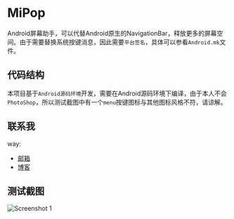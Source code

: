 # MiPop
Android屏幕助手，可以代替Android原生的NavigationBar，释放更多的屏幕空间。由于需要替换系统按键消息，因此需要`平台签名`，具体可以参看`Android.mk`文件。

## 代码结构
本项目基于`Android源码环境`开发，需要在Android源码环境下编译，由于本人不会`PhotoShop`，所以测试截图中有一个`menu`按键图标与其他图标风格不符，请谅解。

## 联系我

way:
  * [邮箱](mailto:way.ping.li@gmail.com "给我发邮件")
  * [博客](http://blog.csdn.net/way_ping_li "CSDN博客")


## 测试截图

![Screenshot 1](https://raw.githubusercontent.com/way1989/Mipop/master/screenshot/1.gif "Screenshot 1")


